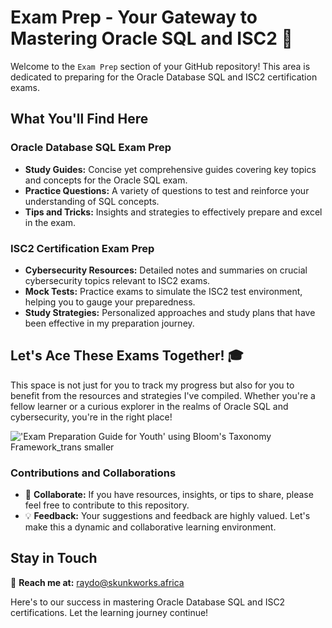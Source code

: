 # Exam Prep - Your Gateway to Mastering Oracle SQL and ISC2 🚀

Welcome to the `Exam Prep` section of your GitHub repository! This area is dedicated to preparing for the Oracle Database SQL and ISC2 certification exams.

## What You'll Find Here

### Oracle Database SQL Exam Prep

- **Study Guides:** Concise yet comprehensive guides covering key topics and concepts for the Oracle SQL exam.
- **Practice Questions:** A variety of questions to test and reinforce your understanding of SQL concepts.
- **Tips and Tricks:** Insights and strategies to effectively prepare and excel in the exam.

### ISC2 Certification Exam Prep

- **Cybersecurity Resources:** Detailed notes and summaries on crucial cybersecurity topics relevant to ISC2 exams.
- **Mock Tests:** Practice exams to simulate the ISC2 test environment, helping you to gauge your preparedness.
- **Study Strategies:** Personalized approaches and study plans that have been effective in my preparation journey.

## Let's Ace These Exams Together! 🎓

This space is not just for you to track my progress but also for you to benefit from the resources and strategies I've compiled. Whether you're a fellow learner or a curious explorer in the realms of Oracle SQL and cybersecurity, you're in the right place!

!['Exam Preparation Guide for Youth' using Bloom's Taxonomy Framework_trans smaller](https://github.com/skunkworksza/ken099-lunde/assets/126121348/d8c7637d-162f-4400-adaa-df899d805506)

### Contributions and Collaborations

- 🤝 **Collaborate:** If you have resources, insights, or tips to share, please feel free to contribute to this repository.
- 💡 **Feedback:** Your suggestions and feedback are highly valued. Let's make this a dynamic and collaborative learning environment.

## Stay in Touch

📧 **Reach me at:** [raydo@skunkworks.africa](mailto:raydo@skunkworks.africa)

Here's to our success in mastering Oracle Database SQL and ISC2 certifications. Let the learning journey continue!

